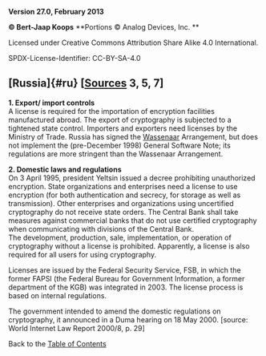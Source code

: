**Version 27.0, February 2013**

**© Bert-Jaap Koops**
**Portions © Analog Devices, Inc. **  

Licensed under Creative Commons Attribution Share Alike 4.0 International.

SPDX-License-Identifier: CC-BY-SA-4.0

## [Russia]{#ru} \[[Sources](cls-srce.htm) 3, 5, 7\]

**1. Export/ import controls**\
A license is required for the importation of encryption facilities
manufactured abroad. The export of cryptography is subjected to a
tightened state control. Importers and exporters need licenses by the
Ministry of Trade. Russia has signed the [Wassenaar](#Wassenaar)
Arrangement, but does not implement the (pre-December 1998) General
Software Note; its regulations are more stringent than the Wassenaar
Arrangement.

**2. Domestic laws and regulations**\
On 3 April 1995, president Yeltsin issued a decree prohibiting
unauthorized encryption. State organizations and enterprises need a
license to use encryption (for both authentication and secrecy, for
storage as well as transmission). Other enterprises and organizations
using uncertified cryptography do not receive state orders. The Central
Bank shall take measures against commercial banks that do not use
certified cryptography when communicating with divisions of the Central
Bank.\
The development, production, sale, implementation, or operation of
cryptography without a license is prohibited. Apparently, a license is
also required for all users for using cryptography.

Licenses are issued by the Federal Security Service, FSB, in which the
former FAPSI (the Federal Bureau for Government Information, a former
department of the KGB) was integrated in 2003. The license process is
based on internal regulations.

The government intended to amend the domestic regulations on
cryptography, it announced in a Duma hearing on 18 May 2000. \[source:
World Internet Law Report 2000/8, p. 29\]

Back to the [Table of Contents](index.md)
